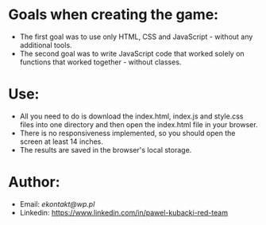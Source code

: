 <h1>Goals when creating the game:</h1>
<ul>
<li>The first goal was to use only HTML, CSS and JavaScript - without any additional tools.</li>
<li>The second goal was to write JavaScript code that worked solely on functions that worked together - without classes.</li>
</ul>
<h1>Use:</h1>
<ul>
<li>All you need to do is download the index.html, index.js and style.css files into one directory and then open the index.html file in your browser.</li>
<li>There is no responsiveness implemented, so you should open the screen at least 14 inches.</li>
<li>The results are saved in the browser's local storage.</li>
</ul>
<h1>Author:</h1>
<ul>
<li>Email: <em>ekontakt@wp.pl</em></li>
<li>Linkedin: <a href="https://www.linkedin.com/in/pawel-kubacki-red-team" rel="nofollow">https://www.linkedin.com/in/pawel-kubacki-red-team</a></li>
</ul>
